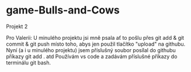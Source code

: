 # game-Bulls-and-Cows
Projekt 2


Pro Valerii:
U minulého projektu jsi mně psala ať to pošlu  přes git add & git commit & git push místo toho, 
abys jen použil tlačítko "upload" na githubu. Nyní (a i u minulého projektu) jsem příslušný soubor 
posílal do githubu příkazy git add . atd
Používám vs code a zadávám příslušné příkazy do terminálu git bash.
